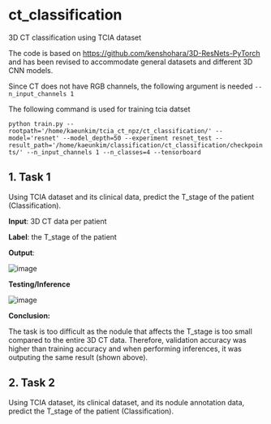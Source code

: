 # ct_classification
3D CT classification using TCIA dataset

The code is based on https://github.com/kenshohara/3D-ResNets-PyTorch and has been revised to accommodate general datasets and different 3D CNN models.

Since CT does not have RGB channels, the following argument is needed `--n_input_channels 1`

The following command is used for training tcia datset

`python train.py --rootpath='/home/kaeunkim/tcia_ct_npz/ct_classification/' --model='resnet' --model_depth=50 --experiment resnet_test --result_path='/home/kaeunkim/classification/ct_classification/checkpoints/' --n_input_channels 1 --n_classes=4 --tensorboard`

## 1. Task 1
Using TCIA dataset and its clinical data, predict the T_stage of the patient (Classification).

  **Input**: 3D CT data per patient
  
  **Label**: the T_stage of the patient
  
  **Output**:
  
![image](https://user-images.githubusercontent.com/51257208/142590081-2300e485-9fc7-48a3-b5e9-81822f4e2882.png)

  **Testing/Inference**
  
  ![image](https://user-images.githubusercontent.com/51257208/142590894-de53ff85-992d-45c1-9102-37bdc612ccab.png)

  **Conclusion:**
  
  The task is too difficult as the nodule that affects the T_stage is too small compared to the entire 3D CT data. Therefore, validation accuracy was higher than training accuracy and when performing inferences, it was outputing the same result (shown above).
  
## 2. Task 2
Using TCIA dataset, its clinical dataset, and its nodule annotation data, predict the T_stage of the patient (Classification).
